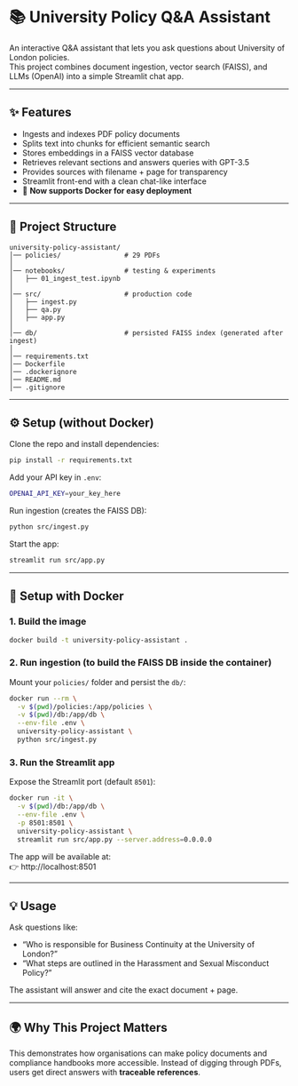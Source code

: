 # 📚 University Policy Q&A Assistant

An interactive Q&A assistant that lets you ask questions about University of London policies.  
This project combines document ingestion, vector search (FAISS), and LLMs (OpenAI) into a simple Streamlit chat app.

---

## ✨ Features
- Ingests and indexes PDF policy documents  
- Splits text into chunks for efficient semantic search  
- Stores embeddings in a FAISS vector database  
- Retrieves relevant sections and answers queries with GPT-3.5  
- Provides sources with filename + page for transparency  
- Streamlit front-end with a clean chat-like interface  
- 🚀 **Now supports Docker for easy deployment**  

---

## 📂 Project Structure

    university-policy-assistant/
    │── policies/                # 29 PDFs
    │
    │── notebooks/               # testing & experiments
    │   ├── 01_ingest_test.ipynb
    │
    │── src/                     # production code
    │   ├── ingest.py
    │   ├── qa.py
    │   ├── app.py
    │
    │── db/                      # persisted FAISS index (generated after ingest)
    │
    │── requirements.txt
    │── Dockerfile
    │── .dockerignore
    │── README.md
    │── .gitignore

---

## ⚙️ Setup (without Docker)

Clone the repo and install dependencies:

```bash
pip install -r requirements.txt
```

Add your API key in `.env`:

```bash
OPENAI_API_KEY=your_key_here
```

Run ingestion (creates the FAISS DB):

```bash
python src/ingest.py
```

Start the app:

```bash
streamlit run src/app.py
```

---

## 🐳 Setup with Docker

### 1. Build the image
```bash
docker build -t university-policy-assistant .
```

### 2. Run ingestion (to build the FAISS DB inside the container)
Mount your `policies/` folder and persist the `db/`:

```bash
docker run --rm \
  -v $(pwd)/policies:/app/policies \
  -v $(pwd)/db:/app/db \
  --env-file .env \
  university-policy-assistant \
  python src/ingest.py
```

### 3. Run the Streamlit app
Expose the Streamlit port (default `8501`):

```bash
docker run -it \
  -v $(pwd)/db:/app/db \
  --env-file .env \
  -p 8501:8501 \
  university-policy-assistant \
  streamlit run src/app.py --server.address=0.0.0.0
```

The app will be available at:  
👉 http://localhost:8501  

---

## 💡 Usage

Ask questions like:

- “Who is responsible for Business Continuity at the University of London?”  
- “What steps are outlined in the Harassment and Sexual Misconduct Policy?”  

The assistant will answer and cite the exact document + page.

---

## 🌍 Why This Project Matters
This demonstrates how organisations can make policy documents and compliance handbooks more accessible. Instead of digging through PDFs, users get direct answers with **traceable references**.
